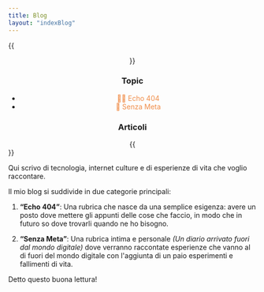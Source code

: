 ```yaml
---
title: Blog
layout: "indexBlog"
---
```


{{<center>}}
    <h3>Topic</h3>
    <ul id="topicBlog">
        <li><a href="../tags/echo-404" style="text-decoration: none; color: #f08d49;">👨‍💻 Echo 404</a></li>
        <li><a href="../tags/senza-meta/" style="text-decoration: none; color: #f08d49;">📔 Senza Meta</a></li>
    </ul>
    <h3>Articoli</h3>
{{</center>}}

Qui scrivo di tecnologia, internet culture e di esperienze di vita che voglio raccontare.

Il mio blog si suddivide in due categorie principali:

1. **“Echo 404”**: Una rubrica che nasce da una semplice esigenza: avere un posto dove mettere gli appunti delle cose che faccio, in modo che in futuro so dove trovarli quando ne ho bisogno.

2. **“Senza Meta”**: Una rubrica intima e personale _(Un diario arrivato fuori dal mondo digitale)_ dove verranno raccontate esperienze che vanno al di fuori del mondo digitale con l'aggiunta di un paio esperimenti e fallimenti di vita. 

Detto questo buona lettura!
